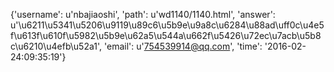 {'username': u'nbajiaoshi', 'path': u'wd1140/1140.html', 'answer': u'\u6211\u5341\u5206\u9119\u89c6\u5b9e\u9a8c\u6284\u88ad\uff0c\u4e5f\u613f\u610f\u5982\u5b9e\u62a5\u544a\u662f\u5426\u72ec\u7acb\u5b8c\u6210\u4efb\u52a1', 'email': u'754539914@qq.com', 'time': '2016-02-24:09:35:19'}